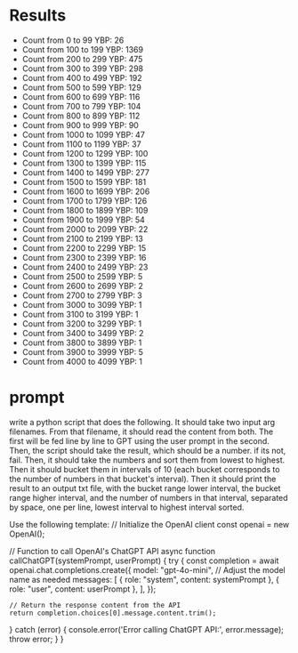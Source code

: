 # Results

- Count from 0 to 99 YBP: 26
- Count from 100 to 199 YBP: 1369
- Count from 200 to 299 YBP: 475
- Count from 300 to 399 YBP: 298
- Count from 400 to 499 YBP: 192
- Count from 500 to 599 YBP: 129
- Count from 600 to 699 YBP: 116
- Count from 700 to 799 YBP: 104
- Count from 800 to 899 YBP: 112
- Count from 900 to 999 YBP: 90
- Count from 1000 to 1099 YBP: 47
- Count from 1100 to 1199 YBP: 37
- Count from 1200 to 1299 YBP: 100
- Count from 1300 to 1399 YBP: 115
- Count from 1400 to 1499 YBP: 277
- Count from 1500 to 1599 YBP: 181
- Count from 1600 to 1699 YBP: 206
- Count from 1700 to 1799 YBP: 126
- Count from 1800 to 1899 YBP: 109
- Count from 1900 to 1999 YBP: 54
- Count from 2000 to 2099 YBP: 22
- Count from 2100 to 2199 YBP: 13
- Count from 2200 to 2299 YBP: 15
- Count from 2300 to 2399 YBP: 16
- Count from 2400 to 2499 YBP: 23
- Count from 2500 to 2599 YBP: 5
- Count from 2600 to 2699 YBP: 2
- Count from 2700 to 2799 YBP: 3
- Count from 3000 to 3099 YBP: 1
- Count from 3100 to 3199 YBP: 1
- Count from 3200 to 3299 YBP: 1
- Count from 3400 to 3499 YBP: 2
- Count from 3800 to 3899 YBP: 1
- Count from 3900 to 3999 YBP: 5
- Count from 4000 to 4099 YBP: 1

# prompt

write a python script that does the following. It should take two input arg filenames. From that filename, it should read the content from both. The first will be fed line by line to GPT using the user prompt in the second. Then, the script should take the result, which should be  a number. if its not, fail. Then, it should take the numbers and sort them from lowest to highest. Then it should bucket them in intervals of 10 (each bucket corresponds to the number of numbers in that bucket's interval). Then it should print the result to an output txt file, with the bucket range lower interval, the bucket range higher interval, and the number of numbers in that interval, separated by space, one per line, lowest interval to highest interval sorted.

Use the following template:
// Initialize the OpenAI client
const openai = new OpenAI();

// Function to call OpenAI's ChatGPT API
async function callChatGPT(systemPrompt, userPrompt) {
  try {
    const completion = await openai.chat.completions.create({
      model: "gpt-4o-mini",  // Adjust the model name as needed
      messages: [
        { role: "system", content: systemPrompt },
        { role: "user", content: userPrompt },
      ],
    });

    // Return the response content from the API
    return completion.choices[0].message.content.trim();
  } catch (error) {
    console.error('Error calling ChatGPT API:', error.message);
    throw error;
  }
}